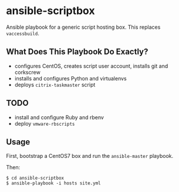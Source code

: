 # ansible-scriptbox

Ansible playbook for a generic script hosting box. This replaces `vaccessbuild`.

## What Does This Playbook Do Exactly?

* configures CentOS, creates script user account, installs git and corkscrew
* installs and configures Python and virtualenvs
* deploys `citrix-taskmaster` script

## TODO

* install and configure Ruby and rbenv
* deploy `vmware-rbscripts`

## Usage

First, bootstrap a CentOS7 box and run the `ansible-master` playbook.

Then:

```
$ cd ansible-scriptbox
$ ansible-playbook -i hosts site.yml
```
